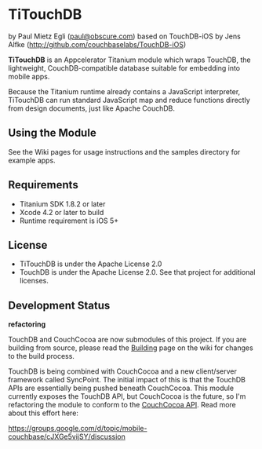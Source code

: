 # TiTouchDB

by Paul Mietz Egli (paul@obscure.com)
based on TouchDB-iOS by Jens Alfke (http://github.com/couchbaselabs/TouchDB-iOS)

**TiTouchDB** is an Appcelerator Titanium module which wraps TouchDB, the lightweight, CouchDB-compatible
database suitable for embedding into mobile apps.

Because the Titanium runtime already contains a JavaScript interpreter, TiTouchDB can run standard JavaScript
map and reduce functions directly from design documents, just like Apache CouchDB.

## Using the Module

See the Wiki pages for usage instructions and the samples directory for example apps.

## Requirements

* Titanium SDK 1.8.2 or later
* Xcode 4.2 or later to build
* Runtime requirement is iOS 5+

## License

* TiTouchDB is under the Apache License 2.0
* TouchDB is under the Apache License 2.0. See that project for additional licenses.

## Development Status

**refactoring**

TouchDB and CouchCocoa are now submodules of this project.  If you are building from source,
please read the [Building](https://github.com/pegli/ti_touchdb/wiki/Building) page on the
wiki for changes to the build process.

TouchDB is being combined with CouchCocoa and a new client/server framework called SyncPoint.  The
initial impact of this is that the TouchDB APIs are essentially being pushed beneath CouchCocoa.
This module currently exposes the TouchDB API, but CouchCocoa is the future, so I'm refactoring
the module to conform to the [CouchCocoa API](https://github.com/couchbaselabs/CouchCocoa).  Read
more about this effort here:

https://groups.google.com/d/topic/mobile-couchbase/cJXGe5vijSY/discussion
